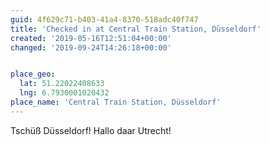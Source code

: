 ```yaml
---
guid: 4f629c71-b403-41a4-8370-518adc40f747
title: 'Checked in at Central Train Station, Düsseldorf'
created: '2019-05-16T12:51:04+00:00'
changed: '2019-09-24T14:26:18+00:00'


place_geo:
  lat: 51.22022408633
  lng: 6.7930001020432
place_name: 'Central Train Station, Düsseldorf'
---
```


Tschüß Düsseldorf! Hallo daar Utrecht! 
